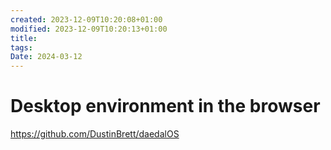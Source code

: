 ```yaml
---
created: 2023-12-09T10:20:08+01:00
modified: 2023-12-09T10:20:13+01:00
title: 
tags: 
Date: 2024-03-12
---
```


# 
# Desktop environment in the browser

https://github.com/DustinBrett/daedalOS
